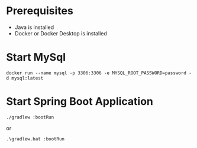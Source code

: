 # Prerequisites

- Java is installed
- Docker or Docker Desktop is installed

# Start MySql

`docker run --name mysql -p 3306:3306 -e MYSQL_ROOT_PASSWORD=password -d mysql:latest`

# Start Spring Boot Application

`./gradlew :bootRun`

or

`.\gradlew.bat :bootRun`
